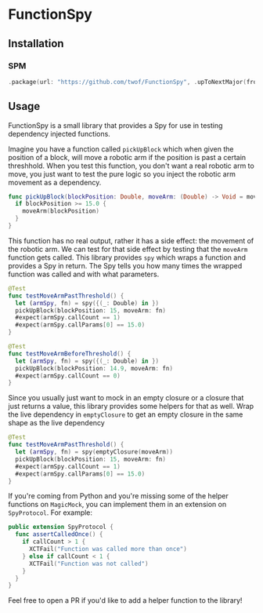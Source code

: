 # FunctionSpy

## Installation
### SPM
```swift
.package(url: "https://github.com/twof/FunctionSpy", .upToNextMajor(from: "1.0.0"))
```

## Usage
FunctionSpy is a small library that provides a Spy for use in testing dependency injected functions.

Imagine you have a function called `pickUpBlock` which when given the position of a block, will move a robotic arm if the position is past a certain threshhold. When you test this function, you don't want a real robotic arm to move, you just want to test the pure logic so you inject the robotic arm movement as a dependency.

```swift
func pickUpBlock(blockPosition: Double, moveArm: (Double) -> Void = moveArm) {
  if blockPosition >= 15.0 {
    moveArm(blockPosition)
  }
}
```

This function has no real output, rather it has a side effect: the movement of the robotic arm. We can test for that side effect by testing that the `moveArm` function gets called. This library provides `spy` which wraps a function and provides a Spy in return. The Spy tells you how many times the wrapped function was called and with what parameters.

```swift
@Test
func testMoveArmPastThreshold() {
  let (armSpy, fn) = spy({(_: Double) in })
  pickUpBlock(blockPosition: 15, moveArm: fn)
  #expect(armSpy.callCount == 1)
  #expect(armSpy.callParams[0] == 15.0)
}

@Test
func testMoveArmBeforeThreshold() {
  let (armSpy, fn) = spy({(_: Double) in })
  pickUpBlock(blockPosition: 14.9, moveArm: fn)
  #expect(armSpy.callCount == 0)
}
```

Since you usually just want to mock in an empty closure or a closure that just returns a value, this library provides some helpers for that as well. Wrap the live dependency in `emptyClosure` to get an empty closure in the same shape as the live dependency

```swift
@Test
func testMoveArmPastThreshold() {
  let (armSpy, fn) = spy(emptyClosure(moveArm))
  pickUpBlock(blockPosition: 15, moveArm: fn)
  #expect(armSpy.callCount == 1)
  #expect(armSpy.callParams[0] == 15.0)
}
```

If you're coming from Python and you're missing some of the helper functions on `MagicMock`, you can implement them in an extension on `SpyProtocol`. For example:
```swift
public extension SpyProtocol {
  func assertCalledOnce() {
    if callCount > 1 {
      XCTFail("Function was called more than once")
    } else if callCount < 1 {
      XCTFail("Function was not called")
    }
  }
}
```

Feel free to open a PR if you'd like to add a helper function to the library!
